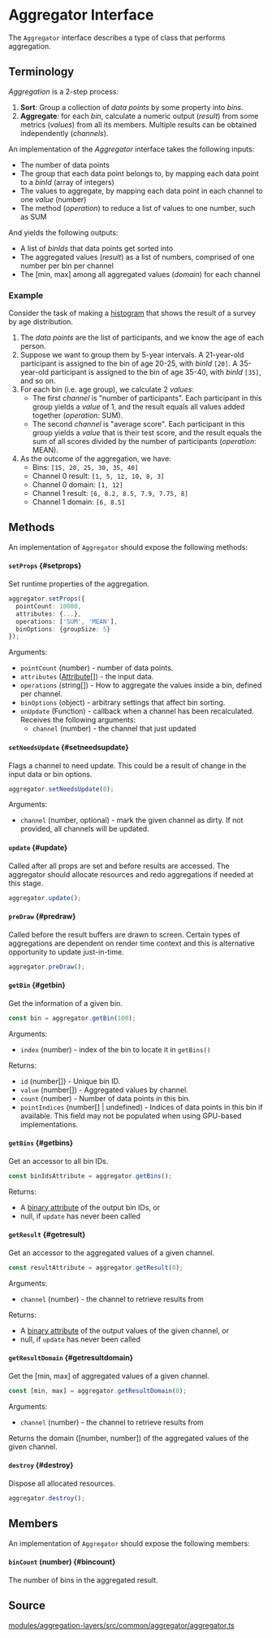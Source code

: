# Aggregator Interface

The `Aggregator` interface describes a type of class that performs aggregation.

## Terminology

_Aggregation_ is a 2-step process:

1. **Sort**: Group a collection of _data points_ by some property into _bins_.
2. **Aggregate**: for each _bin_, calculate a numeric output (_result_) from some metrics (_values_) from all its members. Multiple results can be obtained independently (_channels_).

An implementation of the _Aggregator_ interface takes the following inputs:
- The number of data points
- The group that each data point belongs to, by mapping each data point to a _binId_ (array of integers)
- The values to aggregate, by mapping each data point in each channel to one _value_ (number)
- The method (_operation_) to reduce a list of values to one number, such as SUM

And yields the following outputs:
- A list of _binIds_ that data points get sorted into
- The aggregated values (_result_) as a list of numbers, comprised of one number per bin per channel
- The [min, max] among all aggregated values (_domain_) for each channel

### Example

Consider the task of making a [histogram](https://en.wikipedia.org/wiki/Histogram) that shows the result of a survey by age distribution.

1. The _data points_ are the list of participants, and we know the age of each person.
2. Suppose we want to group them by 5-year intervals. A 21-year-old participant is assigned to the bin of age 20-25, with _binId_ `[20]`. A 35-year-old participant is assigned to the bin of age 35-40, with _binId_ `[35]`, and so on.
3. For each bin (i.e. age group), we calculate 2 _values_:
    + The first _channel_ is "number of participants". Each participant in this group yields a _value_ of 1, and the result equals all values added together (_operation_: SUM).
    + The second _channel_ is "average score". Each participant in this group yields a _value_ that is their test score, and the result equals the sum of all scores divided by the number of participants (_operation_: MEAN).
4. As the outcome of the aggregation, we have:
    + Bins: `[15, 20, 25, 30, 35, 40]`
    + Channel 0 result: `[1, 5, 12, 10, 8, 3]`
    + Channel 0 domain: `[1, 12]`
    + Channel 1 result: `[6, 8.2, 8.5, 7.9, 7.75, 8]`
    + Channel 1 domain: `[6, 8.5]`


## Methods

An implementation of `Aggregator` should expose the following methods:

#### `setProps` {#setprops}

Set runtime properties of the aggregation.

```ts
aggregator.setProps({
  pointCount: 10000,
  attributes: {...},
  operations: ['SUM', 'MEAN'],
  binOptions: {groupSize: 5}
});
```

Arguments:
- `pointCount` (number) - number of data points.
- `attributes` ([Attribute](../core/attribute.md)[]) - the input data.
- `operations` (string[]) - How to aggregate the values inside a bin, defined per channel.
- `binOptions` (object) - arbitrary settings that affect bin sorting.
- `onUpdate` (Function) - callback when a channel has been recalculated. Receives the following arguments:
    + `channel` (number) - the channel that just updated

#### `setNeedsUpdate` {#setneedsupdate}

Flags a channel to need update. This could be a result of change in the input data or bin options.

```ts
aggregator.setNeedsUpdate(0);
```

Arguments:
- `channel` (number, optional) - mark the given channel as dirty. If not provided, all channels will be updated.

#### `update` {#update}

Called after all props are set and before results are accessed. The aggregator should allocate resources and redo aggregations if needed at this stage.

```ts
aggregator.update();
```

#### `preDraw` {#predraw}

Called before the result buffers are drawn to screen. Certain types of aggregations are dependent on render time context and this is alternative opportunity to update just-in-time.

```ts
aggregator.preDraw();
```

#### `getBin` {#getbin}

Get the information of a given bin.

```ts
const bin = aggregator.getBin(100);
```

Arguments:
- `index` (number) - index of the bin to locate it in `getBins()`

Returns:
- `id` (number[]) - Unique bin ID.
- `value` (number[]) - Aggregated values by channel.
- `count` (number) - Number of data points in this bin.
- `pointIndices` (number[] | undefined) - Indices of data points in this bin if available. This field may not be populated when using GPU-based implementations.

#### `getBins` {#getbins}

Get an accessor to all bin IDs.

```ts
const binIdsAttribute = aggregator.getBins();
```

Returns:
- A [binary attribute](../core/layer.md#dataattributes) of the output bin IDs, or
- null, if `update` has never been called

#### `getResult` {#getresult}

Get an accessor to the aggregated values of a given channel.

```ts
const resultAttribute = aggregator.getResult(0);
```

Arguments:
- `channel` (number) - the channel to retrieve results from

Returns:
- A [binary attribute](../core/layer.md#dataattributes) of the output values of the given channel, or
- null, if `update` has never been called

#### `getResultDomain` {#getresultdomain}

Get the [min, max] of aggregated values of a given channel.

```ts
const [min, max] = aggregator.getResultDomain(0);
```

Arguments:
- `channel` (number) - the channel to retrieve results from

Returns the domain ([number, number]) of the aggregated values of the given channel.

#### `destroy` {#destroy}

Dispose all allocated resources.

```ts
aggregator.destroy();
```


## Members

An implementation of `Aggregator` should expose the following members:

#### `binCount` (number) {#bincount}

The number of bins in the aggregated result.

## Source

[modules/aggregation-layers/src/common/aggregator/aggregator.ts](https://github.com/visgl/deck.gl/tree/master/modules/aggregation-layers/src/common/aggregator/aggregator.ts)
